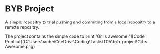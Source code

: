 # BYB Project
A simple repositry to trial pushing and commiting from a local repositry to a remote repositry.

The project contains the simple code to print 'Git is awesome!'
![Code Printout](C:\Users\rache\OneDrive\Coding\Tasks\T05\byb_project\Git is Awesome.png)
